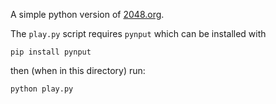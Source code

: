 A simple python version of [2048.org](http://2048.org).

The `play.py` script requires `pynput` which can be installed with
```
pip install pynput
```

then (when in this directory) run:
```
python play.py
```
